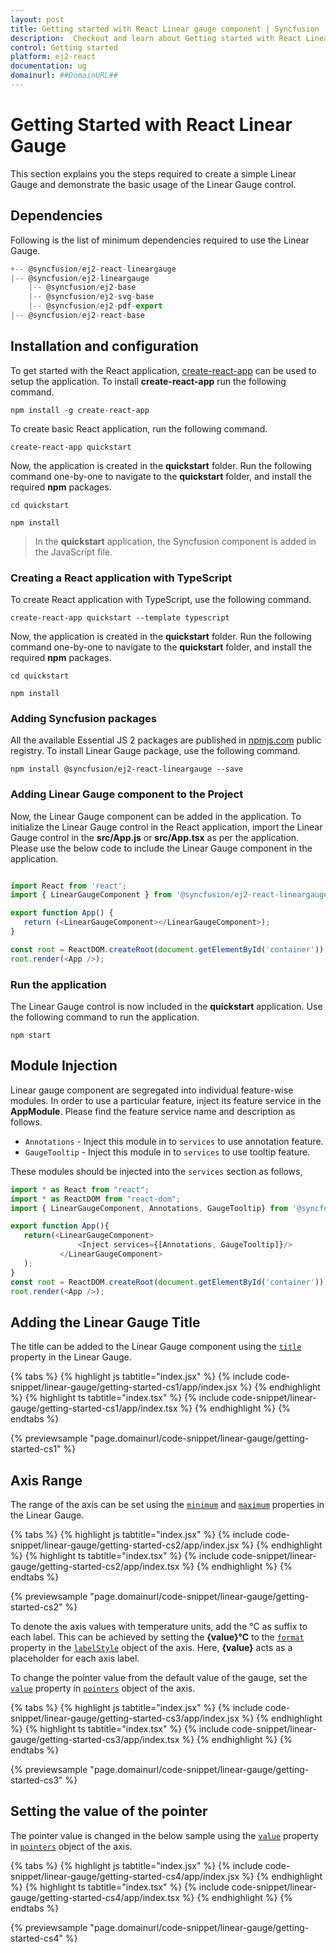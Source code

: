 ```yaml
---
layout: post
title: Getting started with React Linear gauge component | Syncfusion
description:  Checkout and learn about Getting started with React Linear gauge component of Syncfusion Essential JS 2 and more details.
control: Getting started 
platform: ej2-react
documentation: ug
domainurl: ##DomainURL##
---
```


# Getting Started with React Linear Gauge

<!-- markdownlint-disable MD013 -->

This section explains you the steps required to create a simple Linear Gauge and demonstrate the basic usage of the Linear Gauge control.

## Dependencies

Following is the list of minimum dependencies required to use the Linear Gauge.

```javascript
+-- @syncfusion/ej2-react-lineargauge
|-- @syncfusion/ej2-lineargauge
    |-- @syncfusion/ej2-base
    |-- @syncfusion/ej2-svg-base
    |-- @syncfusion/ej2-pdf-export
|-- @syncfusion/ej2-react-base
```

## Installation and configuration

To get started with the React application, [create-react-app](https://github.com/facebookincubator/create-react-app) can be used to setup the application. To install **create-react-app** run the following command.

```
npm install -g create-react-app
```

To create basic React application, run the following command.

<div class='jsx'>

```
create-react-app quickstart
```

</div>

Now, the application is created in the **quickstart** folder. Run the following command one-by-one to navigate to the **quickstart** folder, and install the required **npm** packages.

```
cd quickstart

npm install
```

> In the **quickstart** application, the Syncfusion component is added in the JavaScript file.

### Creating a React application with TypeScript

To create React application with TypeScript, use the following command.

<div class='jsx'>

```
create-react-app quickstart --template typescript
```

</div>

Now, the application is created in the **quickstart** folder. Run the following command one-by-one to navigate to the **quickstart** folder, and install the required **npm**  packages.

```
cd quickstart

npm install
```

### Adding Syncfusion packages

All the available Essential JS 2 packages are published in [npmjs.com](https://www.npmjs.com/~syncfusionorg) public registry. To install Linear Gauge package, use the following command.

```
npm install @syncfusion/ej2-react-lineargauge --save
```

### Adding Linear Gauge component to the Project

Now, the Linear Gauge component can be added in the application. To initialize the Linear Gauge control in the React application, import the Linear Gauge control in the **src/App.js** or **src/App.tsx** as per the application. Please use the below code to include the Linear Gauge component in the application.



```ts

import React from 'react';
import { LinearGaugeComponent } from '@syncfusion/ej2-react-lineargauge';

export function App() {
   return (<LinearGaugeComponent></LinearGaugeComponent>);
}

const root = ReactDOM.createRoot(document.getElementById('container'));
root.render(<App />);

```

### Run the application

The Linear Gauge control is now included in the **quickstart** application. Use the following command to run the application.

```
npm start
```

## Module Injection

Linear gauge component are segregated into individual feature-wise modules. In order to use a particular feature,
inject its feature service in the **AppModule**. Please find the feature service name and description as follows.

* `Annotations` - Inject this module in to `services` to use annotation feature.
* `GaugeTooltip` - Inject this module in to `services` to use tooltip feature.

These modules should be injected into the `services` section as follows,



 ```ts
import * as React from "react";
import * as ReactDOM from "react-dom";
import { LinearGaugeComponent, Annotations, GaugeTooltip} from '@syncfusion/ej2-react-lineargauge';

export function App(){
    return(<LinearGaugeComponent>
                <Inject services={[Annotations, GaugeTooltip]}/>
            </LinearGaugeComponent>
    );
}
const root = ReactDOM.createRoot(document.getElementById('container'));
root.render(<App />);

```

## Adding the Linear Gauge Title

The title can be added to the Linear Gauge component using the [`title`](https://ej2.syncfusion.com/react/documentation/api/linear-gauge/linearGaugeModel#title-string) property in the Linear Gauge.

{% tabs %}
{% highlight js tabtitle="index.jsx" %}
{% include code-snippet/linear-gauge/getting-started-cs1/app/index.jsx %}
{% endhighlight %}
{% highlight ts tabtitle="index.tsx" %}
{% include code-snippet/linear-gauge/getting-started-cs1/app/index.tsx %}
{% endhighlight %}
{% endtabs %}

 {% previewsample "page.domainurl/code-snippet/linear-gauge/getting-started-cs1" %}

## Axis Range

The range of the axis can be set using the [`minimum`](https://ej2.syncfusion.com/react/documentation/api/linear-gauge/axis#minimum-number) and [`maximum`](https://ej2.syncfusion.com/react/documentation/api/linear-gauge/axis#maximum-number) properties in the Linear Gauge.

{% tabs %}
{% highlight js tabtitle="index.jsx" %}
{% include code-snippet/linear-gauge/getting-started-cs2/app/index.jsx %}
{% endhighlight %}
{% highlight ts tabtitle="index.tsx" %}
{% include code-snippet/linear-gauge/getting-started-cs2/app/index.tsx %}
{% endhighlight %}
{% endtabs %}

 {% previewsample "page.domainurl/code-snippet/linear-gauge/getting-started-cs2" %}

To denote the axis values with temperature units, add the °C as suffix to each label. This can be achieved by setting the **{value}°C** to the [`format`](https://ej2.syncfusion.com/react/documentation/api/linear-gauge/labelModel/#format-string) property in the [`labelStyle`](https://ej2.syncfusion.com/react/documentation/api/linear-gauge/axis#labelstyle-labelmodel) object of the axis. Here, **{value}** acts as a placeholder for each axis label.

To change the pointer value from the default value of the gauge, set the [`value`](https://ej2.syncfusion.com/react/documentation/api/linear-gauge/pointer/#value-number) property in [`pointers`](https://ej2.syncfusion.com/react/documentation/api/linear-gauge/pointerModel/) object of the axis.

{% tabs %}
{% highlight js tabtitle="index.jsx" %}
{% include code-snippet/linear-gauge/getting-started-cs3/app/index.jsx %}
{% endhighlight %}
{% highlight ts tabtitle="index.tsx" %}
{% include code-snippet/linear-gauge/getting-started-cs3/app/index.tsx %}
{% endhighlight %}
{% endtabs %}

 {% previewsample "page.domainurl/code-snippet/linear-gauge/getting-started-cs3" %}

## Setting the value of the pointer

The pointer value is changed in the below sample using the [`value`](https://ej2.syncfusion.com/react/documentation/api/linear-gauge/pointer/#value-number) property in [`pointers`](https://ej2.syncfusion.com/react/documentation/api/linear-gauge/pointer) object of the axis.

{% tabs %}
{% highlight js tabtitle="index.jsx" %}
{% include code-snippet/linear-gauge/getting-started-cs4/app/index.jsx %}
{% endhighlight %}
{% highlight ts tabtitle="index.tsx" %}
{% include code-snippet/linear-gauge/getting-started-cs4/app/index.tsx %}
{% endhighlight %}
{% endtabs %}

 {% previewsample "page.domainurl/code-snippet/linear-gauge/getting-started-cs4" %}